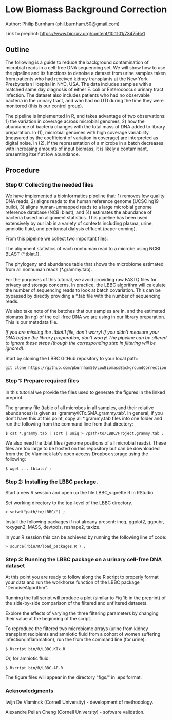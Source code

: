 # Low Biomass Background Correction

Author: Philip Burnham (phil.burnham.50@gmail.com)

Link to preprint: https://www.biorxiv.org/content/10.1101/734756v1

## Outline

The following is a guide to reduce the background contamination of microbial reads in a cell-free DNA sequencing set. We will show how to use the pipeline and its functions to denoise a dataset from urine samples taken from patients who had received kidney transplants at the New York Presbyterian Hospital in NYC, USA. The data includes samples with a matched same day diagnosis of either E. coli or Enterococcus urinary tract infection. The dataset also includes patients who had no observable bacteria in the urinary tract, and who had no UTI during the time they were monitored (this is our control group).

The pipeline is implemented in R, and takes advantage of two observations: 1) the variation in coverage across microbial genomes, 2) how the abundance of bacteria changes with the total mass of DNA added to library preparation. In (1), microbial genomes with high coverage variability (measured by the coefficient of variation in coverage) are interpreted as digital noise. In (2), if the representation of a microbe in a batch decreases with increasing amounts of input biomass, it is likely a contaminant, presenting itself at low abundance.

## Procedure

### Step 0: Collecting the needed files

We have implemented a bioinformatics pipeline that: 1) removes low quality DNA reads, 2) aligns reads to the human reference genome (UCSC hg19 build), 3) aligns human-unmapped reads to a large microbial genome reference database (NCBI blast), and (4) estimates the abundance of bacteria based on alignment statistics. This pipeline has been used extensively by our lab in a variety of contexts including plasma, urine, amniotic fluid, and peritoneal dialysis effluent (paper coming).

From this pipeline we collect two important files:

The alignment statistics of each nonhuman read to a microbe using NCBI BLAST (\*.tblat.1).

The phylogeny and abundance table that shows the microbiome estimated from all nonhuman reads (\*.grammy.tab).


For the purposes of this tutorial, we avoid providing raw FASTQ files for privacy and storage concerns. In practice, the LBBC algorithm will calculate the number of sequencing reads to look at batch covariation. This can be bypassed by directly providing a \*.tab file with the number of sequencing reads.

We also take note of the batches that our samples are in, and the estimated biomass (in ng) of the cell-free DNA we are using in our library preparation. This is our metadata file.

*If you are missing the .tblat.1 file, don’t worry! If you didn’t measure your DNA before the library preparation, don’t worry! The pipeline can be altered to ignore these steps (though the corresponding step in filtering will be ignored).*

Start by cloning the LBBC GitHub repository to your local path:

```
git clone https://github.com/pburnham50/LowBiomassBackgroundCorrection
```

### Step 1: Prepare required files

In this tutorial we provide the files used to generate the figures in the linked preprint.

The grammy file (table of all microbes in all samples, and their relative abundances) is given as 'grammy/KTx.SMA.grammy.tab'.
In general, if you don’t have this at this point, copy all \*.grammy.tab files into one folder and run the following from the command line from that directory:

```
$ cat *.grammy.tab | sort | uniq > /path/to/LBBC/Project.grammy.tab ;
```

We also need the tblat files (genome positions of all microbial reads). These files are too large to be hosted on this repository but can be downloaded from the De Vlaminck lab's open access Dropbox storage using the following:

```
$ wget ... tblats/ ;
```

### Step 2: Installing the LBBC package.

Start a new R session and open up the file LBBC_vignette.R in RStudio.

Set working directory to the top-level of the LBBC directory.

```
> setwd("path/to/LBBC/") ;
```

Install the following packages if not already present:
ineq, ggplot2, ggpubr, roxygen2, MASS, devtools, reshape2, taxize.

In your R session this can be achieved by running the following line of code:

```
> source('bin/R/load_packages.R') ;
```

### Step 3: Running the LBBC package on a urinary cell-free DNA dataset

At this point you are ready to follow along the R script to properly format your data and run the workhorse function of the LBBC package "DenoiseAlgorithm".

Running the full script will produce a plot (similar to Fig 1b in the preprint) of the side-by-side comparison of the filtered and unfiltered datasets.

Explore the effects of varying the three filtering parameters by changing their value at the beginning of the script.

To reproduce the filtered two microbiome arrays (urine from kidney transplant recipients and amniotic fluid from a cohort of women suffering infection/inflammation), run the from the command line (for urine):

```
$ Rscript bin/R/LBBC.KTx.R
```

Or, for amniotic fluid:
```
$ Rscript bin/R/LBBC.AF.R
```
The figure files will appear in the directory "figs/" in .eps format.


### Acknowledgments

Iwijn De Vlaminck (Cornell University) - development of methodology.

Alexandre Pellan Cheng (Cornell University) - software validation.
